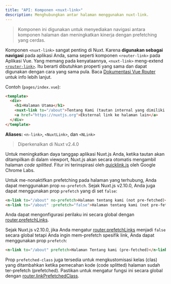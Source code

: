```yaml
---
title: "API: Komponen <nuxt-link>"
description: Menghubungkan antar halaman menggunakan nuxt-link.
---
```


> Komponen ini digunakan untuk menyediakan navigasi antara komponen halaman dan meningkatkan kinerja dengan prefetching yang cerdas.

Komponen `<nuxt-link>` sangat penting di Nuxt. Karena **digunakan sebagai navigasi** pada aplikasi Anda, sama seperti komponen `<router-link>` pada Aplikasi Vue. Yang memang pada kenyataannya, `<nuxt-link>` meng-extend [`<router-link>`](https://router.vuejs.org/api/#router-link). Itu berarti dibutuhkan properti yang sama dan dapat digunakan dengan cara yang sama pula. Baca [Dokumentasi Vue Router](https://router.vuejs.org/api/#router-link) untuk info lebih lanjut.

Contoh (`pages/index.vue`):

```html
<template>
  <div>
    <h1>Halaman Utama</h1>
    <nuxt-link to="/about">Tentang Kami (tautan internal yang dimiliki oleh Nuxt App)</nuxt-link>
    <a href="https://nuxtjs.org">Eksternal link ke halaman lain</a>
  </div>
</template>
```

**Aliases:** `<n-link>`, `<NuxtLink>`, dan `<NLink>`

> Diperkenalkan di Nuxt v2.4.0

Untuk meningkatkan daya tanggap aplikasi Nuxt.js Anda, ketika tautan akan ditampilkan di dalam viewport, Nuxt.js akan secara otomatis mengambil halaman *code splitted*. Fitur ini terinspirasi oleh [quicklink.js](https://github.com/GoogleChromeLabs/quicklink) oleh Google Chrome Labs.

Untuk me-nonaktifkan prefetching pada halaman yang terhubung, Anda dapat menggunakan prop `no-prefetch`. Sejak Nuxt.js v2.10.0, Anda juga dapat menggunakan prop `prefetch` yang di set `false`:

```html
<n-link to="/about" no-prefetch>Halaman tentang kami (not pre-fetched)</n-link>
<n-link to="/about" :prefetch="false">Halaman tentang kami (not pre-fetched)</n-link>
```

Anda dapat mengonfigurasi perilaku ini secara global dengan [router.prefetchLinks](/api/configuration-router#prefetchlinks).

Sejak Nuxt.js v2.10.0, jika Anda mengatur [router.prefetchLinks](/api/configuration-router#prefetchlinks) menjadi `false` secara global tetapi Anda ingin mem-prefetch spesifik link, Anda dapat menggunakan prop `prefetch`:

```html
<n-link to="/about" prefetch>Halaman Tentang kami (pre-fetched)</n-link>
```

Prop `prefetched-class` juga tersedia untuk mengkustomisasi kelas (clas) yang ditambahkan ketika pemecahan kode (code splitted) halaman sudah ter-prefetch (prefetched). Pastikan untuk mengatur fungsi ini secara global dengan [router.linkPrefetchedClass](/api/configuration-router#linkprefetchedclass).
